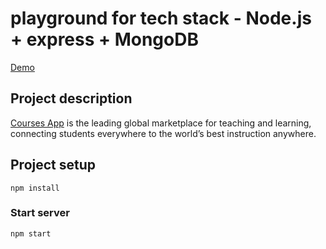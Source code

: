 # playground for tech stack - Node.js + express + MongoDB

[Demo](https://tranquil-headland-34825.herokuapp.com/)

## Project description

[Courses App](https://tranquil-headland-34825.herokuapp.com/) is the leading global marketplace for teaching and learning, connecting students everywhere to the world’s best instruction anywhere.

## Project setup

```
npm install
```

### Start server

```
npm start
```